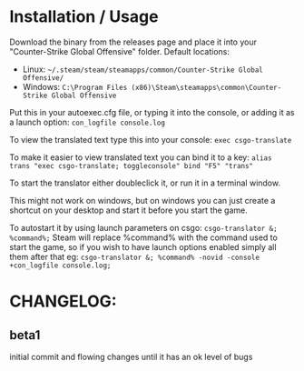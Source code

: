# Installation / Usage
Download the binary from the releases page and place it into your "Counter-Strike Global Offensive" folder.
Default locations:
* Linux: `~/.steam/steam/steamapps/common/Counter-Strike Global Offensive/`
* Windows: `C:\Program Files (x86)\Steam\steamapps\common\Counter-Strike Global Offensive`

Put this in your autoexec.cfg file, or typing it into the console, or adding it as a launch option: `con_logfile console.log`

To view the translated text type this into your console: `exec csgo-translate`

To make it easier to view translated text you can bind it to a key:
`
alias trans "exec csgo-translate; toggleconsole"
bind "F5" "trans"
`

To start the translator either doubleclick it, or run it in a terminal window.

This might not work on windows, but on windows you can just create a shortcut on your desktop and start it before you start the game.

To autostart it by using launch parameters on csgo: `csgo-translator &; %command%;`
Steam will replace %command% with the command used to start the game, so if you wish to have launch options enabled simply all them after that eg: `csgo-translator &; %command% -novid -console +con_logfile console.log;`


# CHANGELOG:
## beta1
initial commit and flowing changes until it has an ok level of bugs
